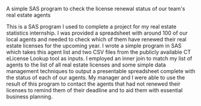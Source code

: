A simple SAS program to check the license renewal status of our team's real estate agents

This is a SAS program I used to complete a project for my real estate statistics internship. I was provided a spreadsheet with around 100 of our local agents and needed to check which of them have renewed their real estate licenses for the upcoming year. I wrote a simple program in SAS which takes this agent list and two CSV files from the publicly available CT eLicense Lookup tool as inputs. I employed an inner join to match my list of agents to the list of all real estate licenses and some simple data management techniques to output a presentable spreadsheet complete with the status of each of our agents. My manager and I were able to use the result of this program to contact the agents that had not renewed their licenses to remind them of their deadline and to aid them with essential business planning.
